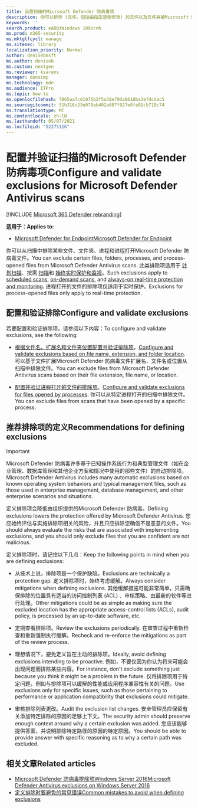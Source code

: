 ```yaml
---
title: 设置扫描的Microsoft Defender 防病毒项
description: 你可以排除 (文件，包括由指定进程修改) 的文件以及文件夹被Microsoft Defender 防病毒。 使用 PowerShell 验证排除项。
keywords: ''
search.product: eADQiWindows 10XVcnh
ms.prod: m365-security
ms.mktglfcycl: manage
ms.sitesec: library
localization_priority: Normal
author: denisebmsft
ms.author: deniseb
ms.custom: nextgen
ms.reviewer: ksarens
manager: dansimp
ms.technology: mde
ms.audience: ITPro
ms.topic: how-to
ms.openlocfilehash: 7065aa7cd1975b2f5a38e79da8618ba3efdcdac5
ms.sourcegitcommit: 51b316c23e070ab402a687f927e8fa01cb719c74
ms.translationtype: MT
ms.contentlocale: zh-CN
ms.lasthandoff: 05/07/2021
ms.locfileid: "52275116"
---
```

# <a name="configure-and-validate-exclusions-for-microsoft-defender-antivirus-scans"></a><span data-ttu-id="ac2c2-104">配置并验证扫描的Microsoft Defender 防病毒项</span><span class="sxs-lookup"><span data-stu-id="ac2c2-104">Configure and validate exclusions for Microsoft Defender Antivirus scans</span></span>

[!INCLUDE [Microsoft 365 Defender rebranding](../../includes/microsoft-defender.md)]


<span data-ttu-id="ac2c2-105">**适用于：**</span><span class="sxs-lookup"><span data-stu-id="ac2c2-105">**Applies to:**</span></span>

- [<span data-ttu-id="ac2c2-106">Microsoft Defender for Endpoint</span><span class="sxs-lookup"><span data-stu-id="ac2c2-106">Microsoft Defender for Endpoint</span></span>](/microsoft-365/security/defender-endpoint/)

<span data-ttu-id="ac2c2-107">你可以从扫描中排除某些文件、文件夹、进程和进程打开Microsoft Defender 防病毒文件。</span><span class="sxs-lookup"><span data-stu-id="ac2c2-107">You can exclude certain files, folders, processes, and process-opened files from Microsoft Defender Antivirus scans.</span></span> <span data-ttu-id="ac2c2-108">此类排除项适用于 [计划扫描](scheduled-catch-up-scans-microsoft-defender-antivirus.md)、按需 [扫描](run-scan-microsoft-defender-antivirus.md)和 [始终实时保护和监视](configure-real-time-protection-microsoft-defender-antivirus.md)。</span><span class="sxs-lookup"><span data-stu-id="ac2c2-108">Such exclusions apply to [scheduled scans](scheduled-catch-up-scans-microsoft-defender-antivirus.md), [on-demand scans](run-scan-microsoft-defender-antivirus.md), and [always-on real-time protection and monitoring](configure-real-time-protection-microsoft-defender-antivirus.md).</span></span> <span data-ttu-id="ac2c2-109">进程打开的文件的排除项仅适用于实时保护。</span><span class="sxs-lookup"><span data-stu-id="ac2c2-109">Exclusions for process-opened files only apply to real-time protection.</span></span>

## <a name="configure-and-validate-exclusions"></a><span data-ttu-id="ac2c2-110">配置和验证排除</span><span class="sxs-lookup"><span data-stu-id="ac2c2-110">Configure and validate exclusions</span></span>

<span data-ttu-id="ac2c2-111">若要配置和验证排除项，请参阅以下内容：</span><span class="sxs-lookup"><span data-stu-id="ac2c2-111">To configure and validate exclusions, see the following:</span></span>

- <span data-ttu-id="ac2c2-112">[根据文件名、扩展名和文件夹位置配置并验证排除项](configure-extension-file-exclusions-microsoft-defender-antivirus.md)。</span><span class="sxs-lookup"><span data-stu-id="ac2c2-112">[Configure and validate exclusions based on file name, extension, and folder location](configure-extension-file-exclusions-microsoft-defender-antivirus.md).</span></span> <span data-ttu-id="ac2c2-113">可以基于文件扩展Microsoft Defender 防病毒文件扩展名、文件名或位置从扫描中排除文件。</span><span class="sxs-lookup"><span data-stu-id="ac2c2-113">You can exclude files from Microsoft Defender Antivirus scans based on their file extension, file name, or location.</span></span>

- <span data-ttu-id="ac2c2-114">[配置并验证进程打开的文件的排除项](configure-process-opened-file-exclusions-microsoft-defender-antivirus.md)。</span><span class="sxs-lookup"><span data-stu-id="ac2c2-114">[Configure and validate exclusions for files opened by processes](configure-process-opened-file-exclusions-microsoft-defender-antivirus.md).</span></span> <span data-ttu-id="ac2c2-115">你可以从特定进程打开的扫描中排除文件。</span><span class="sxs-lookup"><span data-stu-id="ac2c2-115">You can exclude files from scans that have been opened by a specific process.</span></span>

## <a name="recommendations-for-defining-exclusions"></a><span data-ttu-id="ac2c2-116">推荐排除项的定义</span><span class="sxs-lookup"><span data-stu-id="ac2c2-116">Recommendations for defining exclusions</span></span>

> [!IMPORTANT]
> <span data-ttu-id="ac2c2-117">Microsoft Defender 防病毒许多基于已知操作系统行为和典型管理文件（如在企业管理、数据库管理和其他企业方案和情况中使用的那些文件）的自动排除项。</span><span class="sxs-lookup"><span data-stu-id="ac2c2-117">Microsoft Defender Antivirus includes many automatic exclusions based on known operating system behaviors and typical management files, such as those used in enterprise management, database management, and other enterprise scenarios and situations.</span></span>  
> 
> <span data-ttu-id="ac2c2-118">定义排除项会降低由组织提供的Microsoft Defender 防病毒。</span><span class="sxs-lookup"><span data-stu-id="ac2c2-118">Defining exclusions lowers the protection offered by Microsoft Defender Antivirus.</span></span> <span data-ttu-id="ac2c2-119">您应始终评估与实施排除项相关的风险，并且只应排除您确信不是恶意的文件。</span><span class="sxs-lookup"><span data-stu-id="ac2c2-119">You should always evaluate the risks that are associated with implementing exclusions, and you should only exclude files that you are confident are not malicious.</span></span>

<span data-ttu-id="ac2c2-120">定义排除项时，请记住以下几点：</span><span class="sxs-lookup"><span data-stu-id="ac2c2-120">Keep the following points in mind when you are defining exclusions:</span></span>  

- <span data-ttu-id="ac2c2-121">从技术上说，排除项是一个保护缺陷。</span><span class="sxs-lookup"><span data-stu-id="ac2c2-121">Exclusions are technically a protection gap.</span></span> <span data-ttu-id="ac2c2-122">定义排除项时，始终考虑缓解。</span><span class="sxs-lookup"><span data-stu-id="ac2c2-122">Always consider mitigations when defining exclusions.</span></span> <span data-ttu-id="ac2c2-123">其他缓解措施可能非常简单，只需确保排除的位置具有适当的访问控制列表 (ACL) 、审核策略、由最新的软件等进行处理。</span><span class="sxs-lookup"><span data-stu-id="ac2c2-123">Other mitigations could be as simple as making sure the excluded location has the appropriate access-control lists (ACLs), audit policy, is processed by an up-to-date software, etc.</span></span>

- <span data-ttu-id="ac2c2-124">定期查看排除项。</span><span class="sxs-lookup"><span data-stu-id="ac2c2-124">Review the exclusions periodically.</span></span> <span data-ttu-id="ac2c2-125">在审查过程中重新检查和重新强制执行缓解。</span><span class="sxs-lookup"><span data-stu-id="ac2c2-125">Recheck and re-enforce the mitigations as part of the review process.</span></span>

- <span data-ttu-id="ac2c2-126">理想情况下，避免定义旨在主动的排除项。</span><span class="sxs-lookup"><span data-stu-id="ac2c2-126">Ideally, avoid defining exclusions intending to be proactive.</span></span> <span data-ttu-id="ac2c2-127">例如，不要仅因为你认为将来可能会出现问题而排除某些内容。</span><span class="sxs-lookup"><span data-stu-id="ac2c2-127">For instance, don't exclude something just because you think it might be a problem in the future.</span></span> <span data-ttu-id="ac2c2-128">仅将排除项用于特定问题，例如与排除项可以缓解的性能或应用程序兼容性有关的问题。</span><span class="sxs-lookup"><span data-stu-id="ac2c2-128">Use exclusions only for specific issues, such as those pertaining to performance or application compatibility that exclusions could mitigate.</span></span>

- <span data-ttu-id="ac2c2-129">审核排除列表更改。</span><span class="sxs-lookup"><span data-stu-id="ac2c2-129">Audit the exclusion list changes.</span></span> <span data-ttu-id="ac2c2-130">安全管理员应保留有关添加特定排除的原因的足够上下文。</span><span class="sxs-lookup"><span data-stu-id="ac2c2-130">The security admin should preserve enough context around why a certain exclusion was added.</span></span> <span data-ttu-id="ac2c2-131">您应该能够提供答案，并说明排除特定路径的原因的特定原因。</span><span class="sxs-lookup"><span data-stu-id="ac2c2-131">You should be able to provide answer with specific reasoning as to why a certain path was excluded.</span></span>

## <a name="related-articles"></a><span data-ttu-id="ac2c2-132">相关文章</span><span class="sxs-lookup"><span data-stu-id="ac2c2-132">Related articles</span></span>

- [<span data-ttu-id="ac2c2-133">Microsoft Defender 防病毒排除项Windows Server 2016</span><span class="sxs-lookup"><span data-stu-id="ac2c2-133">Microsoft Defender Antivirus exclusions on Windows Server 2016</span></span>](configure-server-exclusions-microsoft-defender-antivirus.md)
- [<span data-ttu-id="ac2c2-134">定义排除时要避免的常见错误</span><span class="sxs-lookup"><span data-stu-id="ac2c2-134">Common mistakes to avoid when defining exclusions</span></span>](common-exclusion-mistakes-microsoft-defender-antivirus.md)
